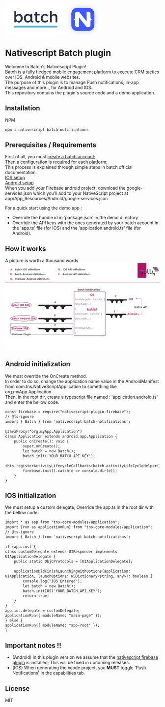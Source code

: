<img src="doc/batchLogo.png" height="100">
<img src="doc/nativescript.png" height="100">

# Nativescript Batch plugin

Welcome to Batch's Nativescript Plugin!<br>
Batch is a fully fledged mobile engagement platform to execute CRM tactics over iOS, Android & mobile websites.<br>
The purpose of this plugin is to manage Push notifications, in-app messages and more.., for Android and IOS.<br>
This repository contains the plugin's source code and a demo application.

## Installation

NPM
```javascript
npm i nativescript-batch-notifications
```

## Prerequisites / Requirements

First of all, you must [create a batch account](https://batch.com/register#/);<br>
Then a configuration is required for each platform;<br>
This process is explained through simple steps in batch official documentation.<br>
 [IOS setup](https://batch.com/doc/android/prerequisites.html)<br>
 [Android setup](https://batch.com/doc/ios/prerequisites.html)<br>
 When you add your Firebase android project, download the google-services.json which you'll add to your NativeScript project at app/App_Resources/Android/google-services.json

For a quick start using the demo app :
- Override the bundle id in 'package.json' in the demo directory
- Override the API keys with the ones generated by your batch account in the 'app.ts' file (for IOS) and the 'application.android.ts' file (for Android).

## How it works

A picture is worth a thousand words
![Global diagram](doc/hiw.png)

## Android initialization

We must override the OnCreate method.<br>
In order to do so, change the application name value in the AndroidManifest from com.tns.NativeScriptApplication to something like org.myApp.Application.<br>
Then, in the root dir, create a typescript file named : 'application.android.ts' and enter the bellow code.

    const firebase = require("nativescript-plugin-firebase");
    // @ts-ignore
    import { Batch } from 'nativescript-batch-notifications';

    @JavaProxy("org.myApp.Application")
    class Application extends android.app.Application {
        public onCreate(): void {
            super.onCreate();
            let batch = new Batch();
            batch.init('YOUR_BATCH_API_KEY');
            this.registerActivityLifecycleCallbacks(batch.activityLifeCycleHelper());
            firebase.init().catch(e => console.dir(e));
        }
    }

## IOS initialization

We must setup a custom delegate; Override the app.ts in the root dir with the bellow code:

    import * as app from "tns-core-modules/application";
    import {run as applicationRun} from "tns-core-modules/application";
    // @ts-ignore
    import { Batch } from 'nativescript-batch-notifications';

    if (app.ios) {
    class customDelegate extends UIResponder implements UIApplicationDelegate {
        public static ObjCProtocols = [UIApplicationDelegate];

        applicationDidFinishLaunchingWithOptions(application: UIApplication, launchOptions: NSDictionary<string, any>): boolean {
            console.log("IOS Entered");
            let batch = new Batch();
            batch.initIOS('YOUR_BATCH_API_KEY');
            return true;
        }
    }
    app.ios.delegate = customDelegate;
    applicationRun({ moduleName: "main-page" });
    } else {
    applicationRun({ moduleName: "app-root" });
    }

## Important notes !!

- (Android) In this plugin version we assume that the [nativescript firebase plugin](https://github.com/EddyVerbruggen/nativescript-plugin-firebase) is installed; This will be fixed in upcoming releases.
- (IOS) When generating the xcode project, you **MUST** toggle 'Push Notifications' in the capabilities tab.

## License

MIT
